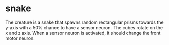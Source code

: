 # snake
 The creature is a snake that spawns random rectangular prisms towards the y-axis with a 50% chance to have a sensor neuron. The cubes rotate on the x and z axis. When a sensor neuron is activated, it should change the front motor neuron.
